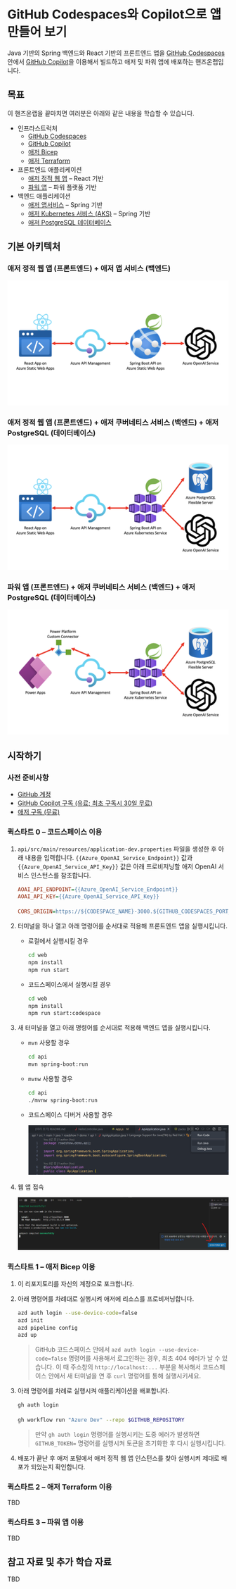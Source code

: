 # GitHub Codespaces와 Copilot으로 앱 만들어 보기

Java 기반의 Spring 백엔드와 React 기반의 프론트엔드 앱을 [GitHub Codespaces](https://docs.github.com/ko/codespaces/overview) 안에서 [GitHub Copilot](https://docs.github.com/ko/copilot/quickstart)을 이용해서 빌드하고 애저 및 파워 앱에 배포하는 핸즈온랩입니다.


## 목표

이 핸즈온랩을 끝마치면 여러분은 아래와 같은 내용을 학습할 수 있습니다.

- 인프라스트럭처
  - [GitHub Codespaces](https://docs.github.com/ko/codespaces/overview)
  - [GitHub Copilot](https://docs.github.com/ko/copilot/quickstart)
  - [애저 Bicep](https://learn.microsoft.com/ko-kr/azure/azure-resource-manager/bicep/overview?WT.mc_id=dotnet-93951-juyoo)
  - [애저 Terraform](https://learn.microsoft.com/ko-kr/azure/developer/terraform/overview?WT.mc_id=dotnet-93951-juyoo)
- 프론트엔드 애플리케이션
  - [애저 정적 웹 앱](https://learn.microsoft.com/ko-kr/azure/static-web-apps/overview?WT.mc_id=dotnet-93951-juyoo) &ndash; React 기반
  - [파워 앱](https://learn.microsoft.com/ko-kr/power-apps/powerapps-overview?WT.mc_id=dotnet-93951-juyoo) &ndash; 파워 플랫폼 기반
- 백엔드 애플리케이션
  - [애저 앱서비스](https://learn.microsoft.com/ko-kr/azure/app-service/getting-started?pivots=stack-java&WT.mc_id=dotnet-93951-juyoo) &ndash; Spring 기반
  - [애저 Kubernetes 서비스 (AKS)](https://learn.microsoft.com/ko-kr/azure/aks/intro-kubernetes?WT.mc_id=dotnet-93951-juyoo) &ndash; Spring 기반
  - [애저 PostgreSQL 데이터베이스](https://learn.microsoft.com/ko-kr/azure/postgresql/flexible-server/overview?WT.mc_id=dotnet-93951-juyoo)


## 기본 아키텍처

### 애저 정적 웹 앱 (프론트엔드) + 애저 앱 서비스 (백엔드)

![애저 정적 웹 앱 (프론트엔드) + 애저 앱 서비스 (백엔드)](./images/architecture-01.png)


### 애저 정적 웹 앱 (프론트엔드) + 애저 쿠버네티스 서비스 (백엔드) + 애저 PostgreSQL (데이터베이스)

![애저 정적 웹 앱 (프론트엔드) + 애저 쿠버네티스 서비스 (백엔드) + 애저 PostgreSQL (데이터베이스)](./images/architecture-02.png)


### 파워 앱 (프론트엔드) + 애저 쿠버네티스 서비스 (백엔드) + 애저 PostgreSQL (데이터베이스)

![파워 앱 (프론트엔드) + 애저 쿠버네티스 서비스 (백엔드) + 애저 PostgreSQL (데이터베이스)](./images/architecture-03.png)


## 시작하기

### 사전 준비사항

- [GitHub 계정](https://github.com/signup)
- [GitHub Copilot 구독 (유료; 최초 구독시 30일 무료)](https://github.com/github-copilot/signup)
- [애저 구독 (무료)](https://azure.microsoft.com/ko-kr/free/?WT.mc_id=dotnet-93951-juyoo)


### 퀵스타트 0 &ndash; 코드스페이스 이용

1. `api/src/main/resources/application-dev.properties` 파일을 생성한 후 아래 내용을 입력합니다. `{{Azure_OpenAI_Service_Endpoint}}` 값과 `{{Azure_OpenAI_Service_API_Key}}` 값은 아래 프로비저닝할 애저 OpenAI 서비스 인스턴스를 참조합니다.

    ```ini
    AOAI_API_ENDPOINT={{Azure_OpenAI_Service_Endpoint}}
    AOAI_API_KEY={{Azure_OpenAI_Service_API_Key}}
    
    CORS_ORIGIN=https://${CODESPACE_NAME}-3000.${GITHUB_CODESPACES_PORT_FORWARDING_DOMAIN}
    ```

1. 터미널을 하나 열고 아래 명령어를 순서대로 적용해 프론트엔드 앱을 실행시킵니다.

   - 로컬에서 실행시킬 경우

     ```bash
     cd web
     npm install
     npm run start
     ```

   - 코드스페이스에서 실행시킬 경우

     ```bash
     cd web
     npm install
     npm run start:codespace
     ```

1. 새 터미널을 열고 아래 명령어를 순서대로 적용해 백엔드 앱을 실행시킵니다.

   - `mvn` 사용할 경우

     ```bash
     cd api
     mvn spring-boot:run
     ```

   - `mvnw` 사용할 경우

     ```bash
     cd api
     ./mvnw spring-boot:run
     ```

   - 코드스페이스 디버거 사용할 경우

     ![디버거 사용](/images/java_run.png)

1. 웹 앱 접속

   ![웹 앱 접속](/images/react-open.png)


### 퀵스타트 1 &ndash; 애저 Bicep 이용

1. 이 리포지토리를 자신의 계정으로 포크합니다.
1. 아래 명령어를 차례대로 실행시켜 애저에 리소스를 프로비저닝합니다.

   ```bash
   azd auth login --use-device-code=false
   azd init
   azd pipeline config
   azd up
   ```

   > GitHub 코드스페이스 안에서 `azd auth login --use-device-code=false` 명령어를 사용해서 로그인하는 경우, 최초 404 에러가 날 수 있습니다. 이 때 주소창의 `http://localhost:...` 부분을 복사해서 코드스페이스 안에서 새 터미널을 연 후 `curl` 명렁어를 통해 실행시키세요.

1. 아래 명령어를 차례로 실행시켜 애플리케이션을 배포합니다.

   ```bash
   gh auth login

   gh workflow run "Azure Dev" --repo $GITHUB_REPOSITORY
   ```

   > 만약 `gh auth login` 명령어를 실행시키는 도중 에러가 발생하면 `GITHUB_TOKEN=` 명령어를 실행시켜 토큰을 초기화한 후 다시 실행시킵니다.

1. 배포가 끝난 후 애저 포털에서 애저 정적 웹 앱 인스턴스를 찾아 실행시켜 제대로 배포가 되었는지 확인합니다.

### 퀵스타트 2 &ndash; 애저 Terraform 이용

TBD


### 퀵스타트 3 &ndash; 파워 앱 이용

TBD


## 참고 자료 및 추가 학습 자료

TBD
